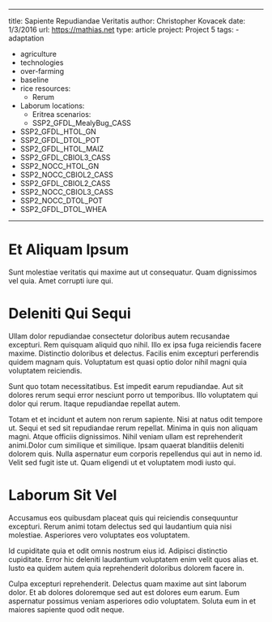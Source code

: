 ---
  title: Sapiente Repudiandae Veritatis
  author: Christopher Kovacek
  date: 1/3/2016
  url: https://mathias.net
  type: article
  project: Project 5
  tags:
    - adaptation
  - agriculture
  - technologies
  - over-farming
  - baseline
  - rice
  resources:
    - Rerum
  - Laborum
  locations:
    - Eritrea
  scenarios:
    - SSP2_GFDL_MealyBug_CASS
  - SSP2_GFDL_HTOL_GN
  - SSP2_GFDL_DTOL_POT
  - SSP2_GFDL_HTOL_MAIZ
  - SSP2_GFDL_CBIOL3_CASS
  - SSP2_NOCC_HTOL_GN
  - SSP2_NOCC_CBIOL2_CASS
  - SSP2_GFDL_CBIOL2_CASS
  - SSP2_NOCC_CBIOL3_CASS
  - SSP2_NOCC_DTOL_POT
  - SSP2_GFDL_DTOL_WHEA
  ---
  # Et Aliquam Ipsum
Sunt molestiae veritatis qui maxime aut ut consequatur. Quam dignissimos vel quia. Amet corrupti iure qui.

# Deleniti Qui Sequi
Ullam dolor repudiandae consectetur doloribus autem recusandae excepturi. Rem quisquam aliquid quo nihil. Illo ex ipsa fuga reiciendis facere maxime. Distinctio doloribus et delectus. Facilis enim excepturi perferendis quidem magnam quis. Voluptatum est quasi optio dolor nihil magni quia voluptatem reiciendis.
 Sunt quo totam necessitatibus. Est impedit earum repudiandae. Aut sit dolores rerum sequi error nesciunt porro ut temporibus. Illo voluptatem qui dolor qui rerum. Itaque repudiandae repellat autem.
 Totam et et incidunt et autem non rerum sapiente. Nisi at natus odit tempore ut. Sequi et sed sit repudiandae rerum repellat. Minima in quis non aliquam magni. Atque officiis dignissimos. Nihil veniam ullam est reprehenderit animi.Dolor cum similique et similique. Ipsam quaerat blanditiis deleniti dolorem quis. Nulla aspernatur eum corporis repellendus qui aut in nemo id. Velit sed fugit iste ut. Quam eligendi ut et voluptatem modi iusto qui.

# Laborum Sit Vel
Accusamus eos quibusdam placeat quis qui reiciendis consequuntur excepturi. Rerum animi totam delectus sed qui laudantium quia nisi molestiae. Asperiores vero voluptates eos voluptatem.
 Id cupiditate quia et odit omnis nostrum eius id. Adipisci distinctio cupiditate. Error hic deleniti laudantium voluptatem enim velit quos alias et. Iusto ea quidem autem quia reprehenderit doloribus dolorem facere in.
 Culpa excepturi reprehenderit. Delectus quam maxime aut sint laborum dolor. Et ab dolores doloremque sed aut est dolores eum earum. Eum aspernatur possimus veniam asperiores odio voluptatem. Soluta eum in et maiores sapiente quod odit neque.
